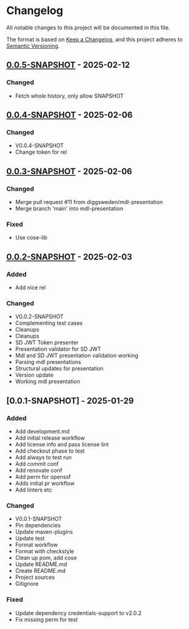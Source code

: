 # Changelog

All notable changes to this project will be documented in this file.

The format is based on [Keep a Changelog](https://keepachangelog.com/en/1.0.0/),
and this project adheres to [Semantic Versioning](https://semver.org/spec/v2.0.0.html).

## [0.0.5-SNAPSHOT] - 2025-02-12

### Changed

- Fetch whole history, only allow SNAPSHOT

## [0.0.4-SNAPSHOT] - 2025-02-06

### Changed

- V0.0.4-SNAPSHOT
- Change token for rel

## [0.0.3-SNAPSHOT] - 2025-02-06

### Changed

- Merge pull request #11 from diggsweden/mdl-presentation
- Merge branch 'main' into mdl-presentation

### Fixed

- Use cose-lib

## [0.0.2-SNAPSHOT] - 2025-02-03

### Added

- Add nice rel

### Changed

- V0.0.2-SNAPSHOT
- Complementing test cases
- Cleanups
- Cleanups
- SD JWT Token presenter
- Presentation validator for SD JWT
- Mdl and SD JWT presentation validation working
- Parsing mdl presentations
- Structural updates for presentation
- Version update
- Working mdl presentation

## [0.0.1-SNAPSHOT] - 2025-01-29

### Added

- Add development.md
- Add initial release workflow
- Add license info and pass license lint
- Add checkout phase to test
- Add always to test run
- Add commit conf
- Add renovate conf
- Add perm for openssf
- Adds initial pr workflow
- Add linters etc

### Changed

- V0.0.1-SNAPSHOT
- Pin dependencies
- Update maven-plugins
- Update test
- Format workflow
- Format with checkstyle
- Clean up pom, add cose
- Update README.md
- Create README.md
- Project sources
- Gitignore

### Fixed

- Update dependency credentials-support to v2.0.2
- Fix missing perm for test

[0.0.5-SNAPSHOT]: https://github.com/diggsweden/eudiw-wallet-token-lib/compare/v0.0.4-SNAPSHOT..v0.0.5-SNAPSHOT
[0.0.4-SNAPSHOT]: https://github.com/diggsweden/eudiw-wallet-token-lib/compare/v0.0.3-SNAPSHOT..v0.0.4-SNAPSHOT
[0.0.3-SNAPSHOT]: https://github.com/diggsweden/eudiw-wallet-token-lib/compare/v0.0.2-SNAPSHOT..v0.0.3-SNAPSHOT
[0.0.2-SNAPSHOT]: https://github.com/diggsweden/eudiw-wallet-token-lib/compare/v0.0.1-SNAPSHOT..v0.0.2-SNAPSHOT

<!-- generated by git-cliff -->
